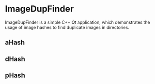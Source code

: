 # ImageDupFinder

ImageDupFinder is a simple C++ Qt application, which demonstrates the usage of image hashes to find duplicate images in directories.

## aHash

## dHash

## pHash
